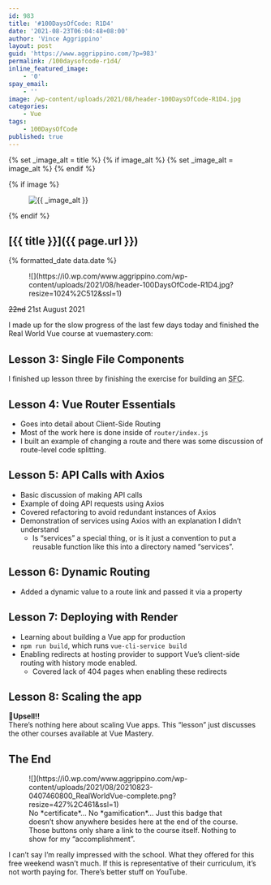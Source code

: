 ```yaml
---
id: 983
title: '#100DaysOfCode: R1D4'
date: '2021-08-23T06:04:48+08:00'
author: 'Vince Aggrippino'
layout: post
guid: 'https://www.aggrippino.com/?p=983'
permalink: /100daysofcode-r1d4/
inline_featured_image:
    - '0'
spay_email:
    - ''
image: /wp-content/uploads/2021/08/header-100DaysOfCode-R1D4.jpg
categories:
    - Vue
tags:
    - 100DaysOfCode
published: true
---
```


{% set _image_alt = title %}
{% if image_alt %}
    {% set _image_alt = image_alt %}
{% endif %}

{% if image %}
    <figure class="post__image">
        <img src="{{ image }}" alt="{{ _image_alt }}">
    </figure>
{% endif %}

## [{{ title }}]({{ page.url }})

<p class="post__date">{% formatted_date data.date %}</p>

<figure class="wp-block-image size-large">![](https://i0.wp.com/www.aggrippino.com/wp-content/uploads/2021/08/header-100DaysOfCode-R1D4.jpg?resize=1024%2C512&ssl=1)</figure><s>22nd</s> 21st August 2021

I made up for the slow progress of the last few days today and finished the Real World Vue course at vuemastery.com:

## Lesson 3: Single File Components

I finished up lesson three by finishing the exercise for building an <abbr title="Single File Components">SFC</abbr>.

## Lesson 4: Vue Router Essentials

- Goes into detail about Client-Side Routing
- Most of the work here is done inside of `router/index.js`
- I built an example of changing a route and there was some discussion of route-level code splitting.

## Lesson 5: API Calls with Axios

- Basic discussion of making API calls
- Example of doing API requests using Axios
- Covered refactoring to avoid redundant instances of Axios
- Demonstration of services using Axios with an explanation I didn’t understand
    - Is “services” a special thing, or is it just a convention to put a reusable function like this into a directory named “services”.

## Lesson 6: Dynamic Routing

- Added a dynamic value to a route link and passed it via a property

## Lesson 7: Deploying with Render

- Learning about building a Vue app for production
- `npm run build`, which runs `vue-cli-service build`
- Enabling redirects at hosting provider to support Vue’s client-side routing with history mode enabled.
    - Covered lack of 404 pages when enabling these redirects

## Lesson 8: Scaling the app

🤑**Upsell!!**  
There’s nothing here about scaling Vue apps. This “lesson” just discusses the other courses available at Vue Mastery.

## The End

<div class="wp-block-image is-style-default"><figure class="aligncenter size-full is-resized">![](https://i0.wp.com/www.aggrippino.com/wp-content/uploads/2021/08/20210823-0407460800_RealWorldVue-complete.png?resize=427%2C461&ssl=1)<figcaption>No *certificate*… No *gamification*… Just this badge that doesn’t show anywhere besides here at the end of the course. Those buttons only share a link to the course itself. Nothing to show for my “accomplishment”.</figcaption></figure></div>I can’t say I’m really impressed with the school. What they offered for this free weekend wasn’t much. If this is representative of their curriculum, it’s not worth paying for. There’s better stuff on YouTube.